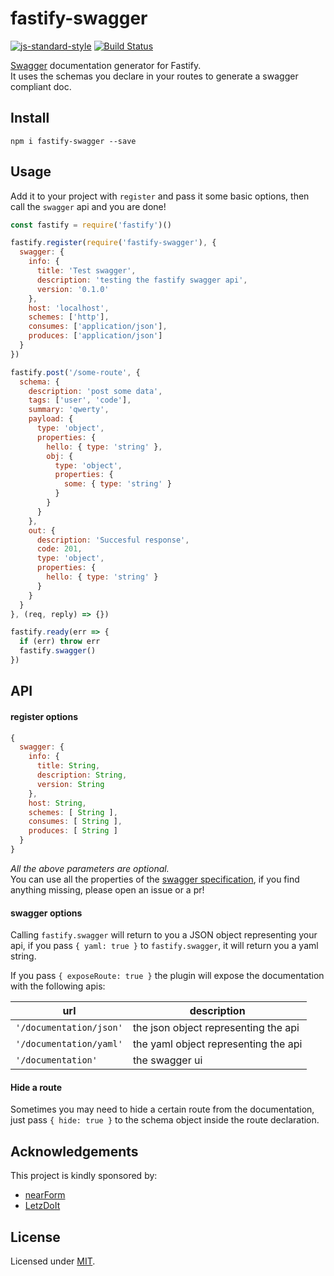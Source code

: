 # fastify-swagger
[![js-standard-style](https://img.shields.io/badge/code%20style-standard-brightgreen.svg?style=flat)](http://standardjs.com/)  [![Build Status](https://travis-ci.org/fastify/fastify-swagger.svg?branch=master)](https://travis-ci.org/fastify/fastify-swagger)

[Swagger](https://swagger.io/) documentation generator for Fastify.  
It uses the schemas you declare in your routes to generate a swagger compliant doc.

<a name="install"></a>
## Install
```
npm i fastify-swagger --save
```

<a name="usage"></a>
## Usage
Add it to your project with `register` and pass it some basic options, then call the `swagger` api and you are done!

```js
const fastify = require('fastify')()

fastify.register(require('fastify-swagger'), {
  swagger: {
    info: {
      title: 'Test swagger',
      description: 'testing the fastify swagger api',
      version: '0.1.0'
    },
    host: 'localhost',
    schemes: ['http'],
    consumes: ['application/json'],
    produces: ['application/json']
  }
})

fastify.post('/some-route', {
  schema: {
    description: 'post some data',
    tags: ['user', 'code'],
    summary: 'qwerty',
    payload: {
      type: 'object',
      properties: {
        hello: { type: 'string' },
        obj: {
          type: 'object',
          properties: {
            some: { type: 'string' }
          }
        }
      }
    },
    out: {
      description: 'Succesful response',
      code: 201,
      type: 'object',
      properties: {
        hello: { type: 'string' }
      }
    }
  }
}, (req, reply) => {})

fastify.ready(err => {
  if (err) throw err
  fastify.swagger()
})
```

## API
#### register options
```js
{
  swagger: {
    info: {
      title: String,
      description: String,
      version: String
    },
    host: String,
    schemes: [ String ],
    consumes: [ String ],
    produces: [ String ]
  }
}
```
*All the above parameters are optional.*  
You can use all the properties of the [swagger specification](https://swagger.io/specification/), if you find anything missing, please open an issue or a pr!

<a name="options"></a>
#### swagger options
Calling `fastify.swagger` will return to you a JSON object representing your api, if you pass `{ yaml: true }` to `fastify.swagger`, it will return you a yaml string.

If you pass `{ exposeRoute: true }` the plugin will expose the documentation with the following apis:

|  url  |  description   |
|-------|----------------|
|`'/documentation/json'` | the json object representing the api  |
|`'/documentation/yaml'` | the yaml object representing the api  |
|`'/documentation'` | the swagger ui  |

<a name="hide"></a>
#### Hide a route
Sometimes you may need to hide a certain route from the documentation, just pass `{ hide: true }` to the schema object inside the route declaration.

## Acknowledgements

This project is kindly sponsored by:
- [nearForm](http://nearform.com)
- [LetzDoIt](http://www.letzdoitapp.com/)

## License

Licensed under [MIT](./LICENSE).
